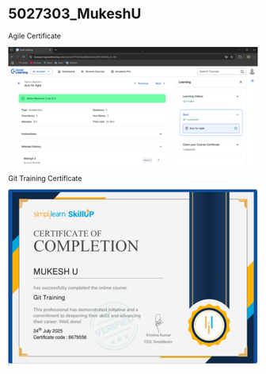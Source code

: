 # 5027303_MukeshU

Agile Certificate

![Agile Certificate](SDLC/AgileCertificate.png)

Git Training Certificate

![Git Certificate](GIT/GitTraining.png)